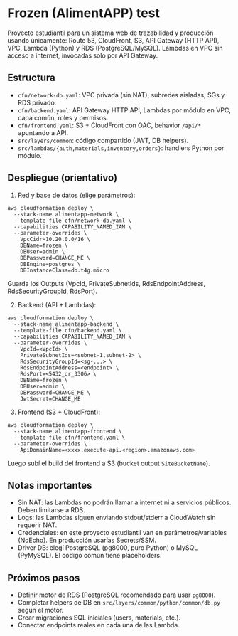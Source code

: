 # Frozen (AlimentAPP) test

Proyecto estudiantil para un sistema web de trazabilidad y producción usando únicamente: Route 53, CloudFront, S3, API Gateway (HTTP API), VPC, Lambda (Python) y RDS (PostgreSQL/MySQL). Lambdas en VPC sin acceso a internet, invocadas solo por API Gateway.

## Estructura
- `cfn/network-db.yaml`: VPC privada (sin NAT), subredes aisladas, SGs y RDS privado.
- `cfn/backend.yaml`: API Gateway HTTP API, Lambdas por módulo en VPC, capa común, roles y permisos.
- `cfn/frontend.yaml`: S3 + CloudFront con OAC, behavior `/api/*` apuntando a API.
- `src/layers/common`: código compartido (JWT, DB helpers).
- `src/lambdas/{auth,materials,inventory,orders}`: handlers Python por módulo.

## Despliegue (orientativo)
1) Red y base de datos (elige parámetros):

```
aws cloudformation deploy \
  --stack-name alimentapp-network \
  --template-file cfn/network-db.yaml \
  --capabilities CAPABILITY_NAMED_IAM \
  --parameter-overrides \
    VpcCidr=10.20.0.0/16 \
    DBName=frozen \
    DBUser=admin \
    DBPassword=CHANGE_ME \
    DBEngine=postgres \
    DBInstanceClass=db.t4g.micro
```

Guarda los Outputs (VpcId, PrivateSubnetIds, RdsEndpointAddress, RdsSecurityGroupId, RdsPort).

2) Backend (API + Lambdas):

```
aws cloudformation deploy \
  --stack-name alimentapp-backend \
  --template-file cfn/backend.yaml \
  --capabilities CAPABILITY_NAMED_IAM \
  --parameter-overrides \
    VpcId=<VpcId> \
    PrivateSubnetIds=<subnet-1,subnet-2> \
    RdsSecurityGroupId=<sg-...> \
    RdsEndpointAddress=<endpoint> \
    RdsPort=<5432_or_3306> \
    DBName=frozen \
    DBUser=admin \
    DBPassword=CHANGE_ME \
    JwtSecret=CHANGE_ME
```

3) Frontend (S3 + CloudFront):

```
aws cloudformation deploy \
  --stack-name alimentapp-frontend \
  --template-file cfn/frontend.yaml \
  --parameter-overrides \
    ApiDomainName=<xxxx.execute-api.<region>.amazonaws.com>
```

Luego subí el build del frontend a S3 (bucket output `SiteBucketName`).

## Notas importantes
- Sin NAT: las Lambdas no podrán llamar a internet ni a servicios públicos. Deben limitarse a RDS.
- Logs: las Lambdas siguen enviando stdout/stderr a CloudWatch sin requerir NAT.
- Credenciales: en este proyecto estudiantil van en parámetros/variables (NoEcho). En producción usarías Secrets/SSM.
- Driver DB: elegí PostgreSQL (pg8000, puro Python) o MySQL (PyMySQL). El código común tiene placeholders.

## Próximos pasos
- Definir motor de RDS (PostgreSQL recomendado para usar `pg8000`).
- Completar helpers de DB en `src/layers/common/python/common/db.py` según el motor.
- Crear migraciones SQL iniciales (users, materials, etc.).
- Conectar endpoints reales en cada una de las Lambda.